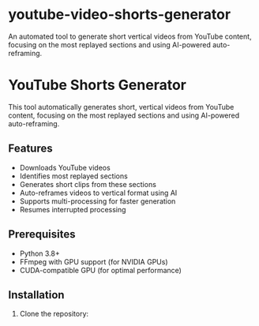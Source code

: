 # youtube-video-shorts-generator
An automated tool to generate short vertical videos from YouTube content, focusing on the most replayed sections and using AI-powered auto-reframing.
# YouTube Shorts Generator

This tool automatically generates short, vertical videos from YouTube content, focusing on the most replayed sections and using AI-powered auto-reframing.

## Features

- Downloads YouTube videos
- Identifies most replayed sections
- Generates short clips from these sections
- Auto-reframes videos to vertical format using AI
- Supports multi-processing for faster generation
- Resumes interrupted processing

## Prerequisites

- Python 3.8+
- FFmpeg with GPU support (for NVIDIA GPUs)
- CUDA-compatible GPU (for optimal performance)

## Installation

1. Clone the repository:
